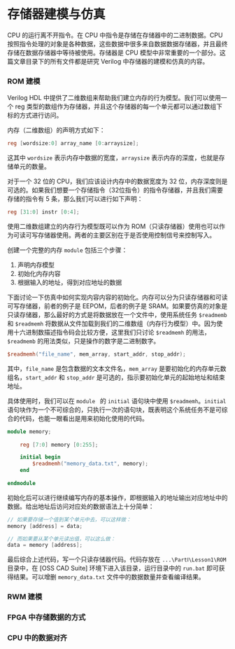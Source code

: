 # 存储器建模与仿真

CPU 的运行离不开指令。在 CPU 中指令是存储在存储器中的二进制数据。CPU 按照指令处理的对象是各种数据，这些数据中很多来自数据数据存储器，并且最终存储在数据存储器中等待被使用。存储器是 CPU 模型中非常重要的一个部分。这篇文章目录下的所有文件都是研究 Verilog 中存储器的建模和仿真的内容。

### ROM 建模

Verilog HDL 中提供了二维数组来帮助我们建立内存的行为模型。我们可以使用一个 reg 类型的数组作为存储器，并且这个存储器的每一个单元都可以通过数组下标的方式进行访问。

内存（二维数组）的声明方式如下：

```verilog
reg [wordsize:0] array_name [0:arraysize];
```

这其中 `wordsize` 表示内存中数据的宽度，`arraysize` 表示内存的深度，也就是存储单元的数量。

对于一个 32 位的 CPU，我们应该设计内存中的数据宽度为 32 位，内存深度则是可选的。如果我们想要一个存储指令（32位指令）的指令存储器，并且我们需要存储的指令有 5 条，那么我们可以进行如下声明：

```verilog
reg [31:0] instr [0:4];
```

使用二维数组建立的内存行为模型既可以作为 ROM（只读存储器）使用也可以作为可读可写存储器使用。两者的主要区别在于是否使用控制信号来控制写入。

创建一个完整的内存 `module` 包括三个步骤：

1. 声明内存模型
2. 初始化内存内容
3. 根据输入的地址，得到对应地址的数据

下面讨论一下仿真中如何实现内容内容的初始化。内存可以分为只读存储器和可读可写存储器，前者的例子是 EEPOM，后者的例子是 SRAM。如果要仿真的对象是只读存储器，那么最好的方式是将数据放在一个文件中，使用系统任务 `$readmemb` 和 `$readmemh` 将数据从文件加载到我们的二维数组（内存行为模型）中。因为使用十六进制数描述指令码会比较方便，这里我们只讨论 `$readmemh` 的用法，`$readmemb` 的用法类似，只是操作的数字是二进制数字。

```verilog
$readmemh("file_name", mem_array, start_addr, stop_addr);
```

其中，`file_name` 是包含数据的文本文件名，`mem_array` 是要初始化的内存单元数组名，`start_addr` 和 `stop_addr` 是可选的，指示要初始化单元的起始地址和结束地址。

具体使用时，我们可以在 `module ` 的 `initial` 语句块中使用 `$readmemh`。`initial` 语句块作为一个不可综合的，只执行一次的语句块，既表明这个系统任务不是可综合的代码，也能一眼看出是用来初始化使用的代码。

```verilog
module memory;
    
    reg [7:0] memory [0:255];

    initial begin
        $readmemh("memory_data.txt", memory);
    end
    
endmodule
```

初始化后可以进行继续编写内存的基本操作，即根据输入的地址输出对应地址中的数据。给出地址后访问对应处的数据语法上十分简单：

```verilog
// 如果要存储一个值到某个单元中去，可以这样做：
memory [address] = data;

// 而如果要从某个单元读出值，可以这么做：
data = memory [address];
```

最后综合上述代码，写一个只读存储器代码。代码存放在 `...\PartⅠ\Lesson1\ROM` 目录中，在 [OSS CAD Suite] 环境下进入该目录，运行目录中的 `run.bat` 即可获得结果。可以增删 `memory_data.txt` 文件中的数据数量并查看编译结果。

### RWM 建模

### FPGA 中存储数据的方式

### CPU 中的数据对齐



### 